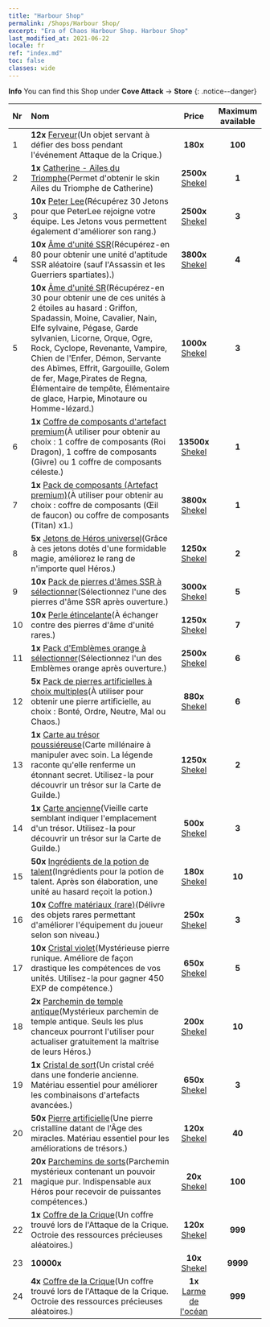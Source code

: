 ```yaml
---
title: "Harbour Shop"
permalink: /Shops/Harbour Shop/
excerpt: "Era of Chaos Harbour Shop. Harbour Shop"
last_modified_at: 2021-06-22
locale: fr
ref: "index.md"
toc: false
classes: wide
---
```


**Info** You can find this Shop under **Cove Attack** -> **Store** 
{: .notice--danger}

  |  Nr  |      Nom      |         Price        |   Maximum available      |
  |:-----|:---------------|:--------------------:|:------------------------:|
  | 1 |  **12x** [Ferveur](/ItemsFR/con_954/)(Un objet servant à défier des boss pendant l'événement Attaque de la Crique.) |  **180x** <i class="fas fa-gem"/>  | **100** |
  | 2 |  **1x** [Catherine - Ailes du Triomphe](/ItemsFR/con_1032/)(Permet d'obtenir le skin Ailes du Triomphe de Catherine) |  **2500x** [Shekel](/ItemsFR/con_950/)  | **1** |
  | 3 |  **10x** [Peter Lee](/ItemsFR/her_397/)(Récupérez 30 Jetons pour que PeterLee rejoigne votre équipe. Les Jetons vous permettent également d'améliorer son rang.) |  **2500x** [Shekel](/ItemsFR/con_950/)  | **3** |
  | 4 |  **10x** [Âme d'unité SSR](/ItemsFR/con_535/)(Récupérez-en 80 pour obtenir une unité d'aptitude SSR aléatoire (sauf l'Assassin et les Guerriers spartiates).) |  **3800x** [Shekel](/ItemsFR/con_950/)  | **4** |
  | 5 |  **10x** [Âme d'unité SR](/ItemsFR/con_534/)(Récupérez-en 30 pour obtenir une de ces unités à 2 étoiles au hasard : Griffon, Spadassin, Moine, Cavalier, Nain, Elfe sylvaine, Pégase, Garde sylvanien, Licorne, Orque, Ogre, Rock, Cyclope, Revenante, Vampire, Chien de l'Enfer, Démon, Servante des Abîmes, Effrit, Gargouille, Golem de fer, Mage,Pirates de Regna, Élémentaire de tempête, Élémentaire de glace, Harpie, Minotaure ou Homme-lézard.) |  **1000x** [Shekel](/ItemsFR/con_950/)  | **3** |
  | 6 |  **1x** [Coffre de composants d'artefact premium](/ItemsFR/con_1740/)(À utiliser pour obtenir au choix : 1 coffre de composants (Roi Dragon), 1 coffre de composants (Givre) ou 1 coffre de composants céleste.) |  **13500x** [Shekel](/ItemsFR/con_950/)  | **1** |
  | 7 |  **1x** [Pack de composants (Artefact premium)](/ItemsFR/con_1433/)(À utiliser pour obtenir au choix : coffre de composants (Œil de faucon) ou coffre de composants (Titan) x1.) |  **3800x** [Shekel](/ItemsFR/con_950/)  | **1** |
  | 8 |  **5x** [Jetons de Héros universel](/ItemsFR/her_358/)(Grâce à ces jetons dotés d'une formidable magie, améliorez le rang de n'importe quel Héros.) |  **1250x** [Shekel](/ItemsFR/con_950/)  | **2** |
  | 9 |  **10x** [Pack de pierres d'âmes SSR à sélectionner](/ItemsFR/con_1105/)(Sélectionnez l'une des pierres d'âme SSR après ouverture.) |  **3000x** [Shekel](/ItemsFR/con_950/)  | **5** |
  | 10 |  **10x** [Perle étincelante](/ItemsFR/con_527/)(À échanger contre des pierres d'âme d'unité rares.) |  **1250x** [Shekel](/ItemsFR/con_950/)  | **7** |
  | 11 |  **1x** [Pack d'Emblèmes orange à sélectionner](/ItemsFR/con_1104/)(Sélectionnez l'un des Emblèmes orange après ouverture.) |  **2500x** [Shekel](/ItemsFR/con_950/)  | **6** |
  | 12 |  **5x** [Pack de pierres artificielles à choix multiples](/ItemsFR/con_1480/)(À utiliser pour obtenir une pierre artificielle, au choix : Bonté, Ordre, Neutre, Mal ou Chaos.) |  **880x** [Shekel](/ItemsFR/con_950/)  | **6** |
  | 13 |  **1x** [Carte au trésor poussiéreuse](/ItemsFR/con_1156/)(Carte millénaire à manipuler avec soin. La légende raconte qu'elle renferme un étonnant secret. Utilisez-la pour découvrir un trésor sur la Carte de Guilde.) |  **1250x** [Shekel](/ItemsFR/con_950/)  | **2** |
  | 14 |  **1x** [Carte ancienne](/ItemsFR/con_1155/)(Vieille carte semblant indiquer l'emplacement d'un trésor. Utilisez-la pour découvrir un trésor sur la Carte de Guilde.) |  **500x** [Shekel](/ItemsFR/con_950/)  | **3** |
  | 15 |  **50x** [Ingrédients de la potion de talent](/ItemsFR/con_1120/)(Ingrédients pour la potion de talent. Après son élaboration, une unité au hasard reçoit la potion.) |  **180x** [Shekel](/ItemsFR/con_950/)  | **10** |
  | 16 |  **10x** [Coffre matériaux (rare)](/ItemsFR/con_757/)(Délivre des objets rares permettant d'améliorer l'équipement du joueur selon son niveau.) |  **250x** [Shekel](/ItemsFR/con_950/)  | **3** |
  | 17 |  **10x** [Cristal violet](/ItemsFR/con_720/)(Mystérieuse pierre runique. Améliore de façon drastique les compétences de vos unités. Utilisez-la pour gagner 450 EXP de compétence.) |  **650x** [Shekel](/ItemsFR/con_950/)  | **5** |
  | 18 |  **2x** [Parchemin de temple antique](/ItemsFR/con_697/)(Mystérieux parchemin de temple antique. Seuls les plus chanceux pourront l'utiliser pour actualiser gratuitement la maîtrise de leurs Héros.) |  **200x** [Shekel](/ItemsFR/con_950/)  | **10** |
  | 19 |  **1x** [Cristal de sort](/ItemsFR/art_189/)(Un cristal créé dans une fonderie ancienne. Matériau essentiel pour améliorer les combinaisons d'artefacts avancées.) |  **650x** [Shekel](/ItemsFR/con_950/)  | **3** |
  | 20 |  **50x** [Pierre artificielle](/ItemsFR/art_188/)(Une pierre cristalline datant de l'Âge des miracles. Matériau essentiel pour les améliorations de trésors.) |  **120x** [Shekel](/ItemsFR/con_950/)  | **40** |
  | 21 |  **20x** [Parchemins de sorts](/ItemsFR/con_694/)(Parchemin mystérieux contenant un pouvoir magique pur. Indispensable aux Héros pour recevoir de puissantes compétences.) |  **20x** [Shekel](/ItemsFR/con_950/)  | **100** |
  | 22 |  **1x** [Coffre de la Crique](/ItemsFR/con_1093/)(Un coffre trouvé lors de l'Attaque de la Crique. Octroie des ressources précieuses aléatoires.) |  **120x** [Shekel](/ItemsFR/con_950/)  | **999** |
  | 23 |  **10000x** <i class="fas fa-coins"/> |  **10x** [Shekel](/ItemsFR/con_950/)  | **9999** |
  | 24 |  **4x** [Coffre de la Crique](/ItemsFR/con_1093/)(Un coffre trouvé lors de l'Attaque de la Crique. Octroie des ressources précieuses aléatoires.) |  **1x** [Larme de l'océan](/ItemsFR/con_955/)  | **999** |
